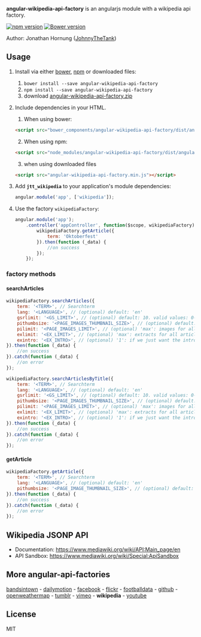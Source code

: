 **angular-wikipedia-api-factory** is an angularjs module with a wikipedia api factory.

[![npm version](https://badge.fury.io/js/angular-wikipedia-api-factory.svg)](https://badge.fury.io/js/angular-wikipedia-api-factory)
[![Bower version](https://badge.fury.io/bo/angular-wikipedia-api-factory.svg)](https://badge.fury.io/bo/angular-wikipedia-api-factory)
 
Author: Jonathan Hornung ([JohnnyTheTank](https://github.com/JohnnyTheTank))

## Usage

1. Install via either [bower](http://bower.io/), [npm](https://www.npmjs.com/) or downloaded files:
    1. `bower install --save angular-wikipedia-api-factory`
    2. `npm install --save angular-wikipedia-api-factory`
    3. download [angular-wikipedia-api-factory.zip](https://github.com/JohnnyTheTank/angular-wikipedia-api-factory/zipball/master)
2. Include dependencies in your HTML.
    1. When using bower:
    ```html
    <script src="bower_components/angular-wikipedia-api-factory/dist/angular-wikipedia-api-factory.min.js"></script>
    ```
    2. When using npm:
    ```html
    <script src="node_modules/angular-wikipedia-api-factory/dist/angular-wikipedia-api-factory.min.js"></script>
    ```
    3. when using downloaded files
    ```html
    <script src="angular-wikipedia-api-factory.min.js"></script>
    ```
3. Add **`jtt_wikipedia`** to your application's module dependencies:    
    ```JavaScript
    angular.module('app', ['wikipedia']);
    ```
4. Use the factory `wikipediaFactory`:

    ```JavaScript
    angular.module('app');
        .controller('appController', function($scope, wikipediaFactory){
            wikipediaFactory.getArticle({
                term: 'Oktoberfest'
            }).then(function (_data) {
                //on success
            });
        });
    ```

### factory methods

#### searchArticles

```js
wikipediaFactory.searchArticles({
    term: '<TERM>', // Searchterm
    lang: '<LANGUAGE>', // (optional) default: 'en'
    gsrlimit: '<GS_LIMIT>', // (optional) default: 10. valid values: 0-500
    pithumbsize: '<PAGE_IMAGES_THUMBNAIL_SIZE>', // (optional) default: 400
    pilimit: '<PAGE_IMAGES_LIMIT>', // (optional) 'max': images for all articles, otherwise only for the first
    exlimit: '<EX_LIMIT>', // (optional) 'max': extracts for all articles, otherwise only for the first
    exintro: '<EX_INTRO>', // (optional) '1': if we just want the intro, otherwise it shows all sections
}).then(function (_data) {
    //on success
}).catch(function (_data) {
    //on error
});
```


```js
wikipediaFactory.searchArticlesByTitle({
    term: '<TERM>', // Searchterm
    lang: '<LANGUAGE>', // (optional) default: 'en'
    gsrlimit: '<GS_LIMIT>', // (optional) default: 10. valid values: 0-500
    pithumbsize: '<PAGE_IMAGES_THUMBNAIL_SIZE>', // (optional) default: 400
    pilimit: '<PAGE_IMAGES_LIMIT>', // (optional) 'max': images for all articles, otherwise only for the first
    exlimit: '<EX_LIMIT>', // (optional) 'max': extracts for all articles, otherwise only for the first
    exintro: '<EX_INTRO>', // (optional) '1': if we just want the intro, otherwise it shows all sections
}).then(function (_data) {
    //on success
}).catch(function (_data) {
    //on error
});
```

#### getArticle

```js
wikipediaFactory.getArticle({
    term: '<TERM>', // Searchterm
    lang: '<LANGUAGE>', // (optional) default: 'en'
    pithumbsize: '<PAGE_IMAGE_THUMBNAIL_SIZE>', // (optional) default: '400'
}).then(function (_data) {
    //on success
}).catch(function (_data) {
    //on error
});
```

## Wikipedia JSONP API

* Documentation: https://www.mediawiki.org/wiki/API:Main_page/en
* API Sandbox: https://www.mediawiki.org/wiki/Special:ApiSandbox

## More angular-api-factories
[bandsintown](https://github.com/JohnnyTheTank/angular-bandsintown-api-factory) - [dailymotion](https://github.com/JohnnyTheTank/angular-dailymotion-api-factory) - [facebook](https://github.com/JohnnyTheTank/angular-facebook-api-factory) - [flickr](https://github.com/JohnnyTheTank/angular-flickr-api-factory) - [footballdata](https://github.com/JohnnyTheTank/angular-footballdata-api-factory) - [github](https://github.com/JohnnyTheTank/angular-github-api-factory) - [openweathermap](https://github.com/JohnnyTheTank/angular-openweathermap-api-factory) - [tumblr](https://github.com/JohnnyTheTank/angular-tumblr-api-factory) - [vimeo](https://github.com/JohnnyTheTank/angular-vimeo-api-factory) - **wikipedia** - [youtube](https://github.com/JohnnyTheTank/angular-youtube-api-factory)



## License

MIT